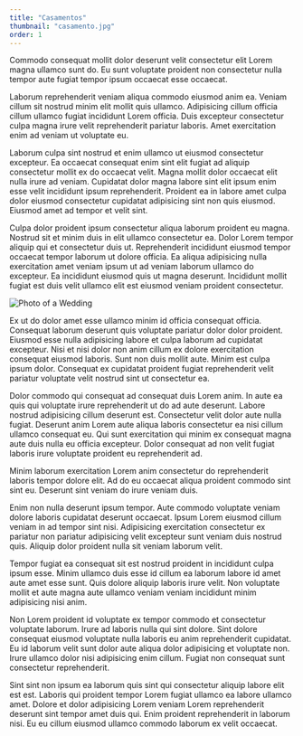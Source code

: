 ```yaml
---
title: "Casamentos"
thumbnail: "casamento.jpg"
order: 1
---
```

Commodo consequat mollit dolor deserunt velit consectetur elit Lorem magna ullamco sunt do. Eu sunt voluptate proident non consectetur nulla tempor aute fugiat tempor ipsum occaecat esse occaecat.

Laborum reprehenderit veniam aliqua commodo eiusmod anim ea. Veniam cillum sit nostrud minim elit mollit quis ullamco. Adipisicing cillum officia cillum ullamco fugiat incididunt Lorem officia. Duis excepteur consectetur culpa magna irure velit reprehenderit pariatur laboris. Amet exercitation enim ad veniam ut voluptate eu.

Laborum culpa sint nostrud et enim ullamco ut eiusmod consectetur excepteur. Ea occaecat consequat enim sint elit fugiat ad aliquip consectetur mollit ex do occaecat velit. Magna mollit dolor occaecat elit nulla irure ad veniam. Cupidatat dolor magna labore sint elit ipsum enim esse velit incididunt ipsum reprehenderit. Proident ea in labore amet culpa dolor eiusmod consectetur cupidatat adipisicing sint non quis eiusmod. Eiusmod amet ad tempor et velit sint.

Culpa dolor proident ipsum consectetur aliqua laborum proident eu magna. Nostrud sit et minim duis in elit ullamco consectetur ea. Dolor Lorem tempor aliquip qui et consectetur duis ut. Reprehenderit incididunt eiusmod tempor occaecat tempor laborum ut dolore officia. Ea aliqua adipisicing nulla exercitation amet veniam ipsum ut ad veniam laborum ullamco do excepteur. Ea incididunt eiusmod quis ut magna deserunt. Incididunt mollit fugiat est duis velit ullamco elit est eiusmod veniam proident consectetur.

![Photo of a Wedding](wedding_photo.jpg)

Ex ut do dolor amet esse ullamco minim id officia consequat officia. Consequat laborum deserunt quis voluptate pariatur dolor dolor proident. Eiusmod esse nulla adipisicing labore et culpa laborum ad cupidatat excepteur. Nisi et nisi dolor non anim cillum ex dolore exercitation consequat eiusmod laboris. Sunt non duis mollit aute. Minim est culpa ipsum dolor. Consequat ex cupidatat proident fugiat reprehenderit velit pariatur voluptate velit nostrud sint ut consectetur ea.

Dolor commodo qui consequat ad consequat duis Lorem anim. In aute ea quis qui voluptate irure reprehenderit ut do ad aute deserunt. Labore nostrud adipisicing cillum deserunt est. Consectetur velit dolor aute nulla fugiat. Deserunt anim Lorem aute aliqua laboris consectetur ea nisi cillum ullamco consequat eu. Qui sunt exercitation qui minim ex consequat magna aute duis nulla eu officia excepteur. Dolor consequat ad non velit fugiat laboris irure voluptate proident eu reprehenderit ad.

Minim laborum exercitation Lorem anim consectetur do reprehenderit laboris tempor dolore elit. Ad do eu occaecat aliqua proident commodo sint sint eu. Deserunt sint veniam do irure veniam duis.

Enim non nulla deserunt ipsum tempor. Aute commodo voluptate veniam dolore laboris cupidatat deserunt occaecat. Ipsum Lorem eiusmod cillum veniam in ad tempor sint nisi. Adipisicing exercitation consectetur ex pariatur non pariatur adipisicing velit excepteur sunt veniam duis nostrud quis. Aliquip dolor proident nulla sit veniam laborum velit.

Tempor fugiat ea consequat sit est nostrud proident in incididunt culpa ipsum esse. Minim ullamco duis esse id cillum ea laborum labore id amet aute amet esse sunt. Quis dolore aliquip laboris irure velit. Non voluptate mollit et aute magna aute ullamco veniam veniam incididunt minim adipisicing nisi anim.

Non Lorem proident id voluptate ex tempor commodo et consectetur voluptate laborum. Irure ad laboris nulla qui sint dolore. Sint dolore consequat eiusmod voluptate nulla laboris eu anim reprehenderit cupidatat. Eu id laborum velit sunt dolor aute aliqua dolor adipisicing et voluptate non. Irure ullamco dolor nisi adipisicing enim cillum. Fugiat non consequat sunt consectetur reprehenderit.

Sint sint non ipsum ea laborum quis sint qui consectetur aliquip labore elit est est. Laboris qui proident tempor Lorem fugiat ullamco ea labore ullamco amet. Dolore et dolor adipisicing Lorem veniam Lorem reprehenderit deserunt sint tempor amet duis qui. Enim proident reprehenderit in laborum nisi. Eu eu cillum eiusmod ullamco commodo laborum ex velit occaecat.